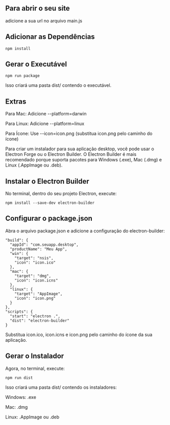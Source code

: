 
## Para abrir o seu site

adicione a sua url no arquivo main.js

## Adicionar as Dependências

```
npm install
```

## Gerar o Executável

````
npm run package
````
Isso criará uma pasta dist/ contendo o executável.

## Extras

Para Mac: Adicione --platform=darwin

Para Linux: Adicione --platform=linux

Para Ícone: Use --icon=icon.png (substitua icon.png pelo caminho do ícone)

Para criar um instalador para sua aplicação desktop, você pode usar o Electron Forge ou o Electron Builder. O Electron Builder é mais recomendado porque suporta pacotes para Windows (.exe), Mac (.dmg) e Linux (.AppImage ou .deb).

## Instalar o Electron Builder

No terminal, dentro do seu projeto Electron, execute:

````
npm install --save-dev electron-builder
````

## Configurar o package.json

Abra o arquivo package.json e adicione a configuração do electron-builder:

````
"build": {
  "appId": "com.seuapp.desktop",
  "productName": "Meu App",
  "win": {
    "target": "nsis",
    "icon": "icon.ico"
  },
  "mac": {
    "target": "dmg",
    "icon": "icon.icns"
  },
  "linux": {
    "target": "AppImage",
    "icon": "icon.png"
  }
},
"scripts": {
  "start": "electron .",
  "dist": "electron-builder"
}
````

Substitua icon.ico, icon.icns e icon.png pelo caminho do ícone da sua aplicação.

## Gerar o Instalador

Agora, no terminal, execute:
````
npm run dist
````

Isso criará uma pasta dist/ contendo os instaladores:

Windows: .exe

Mac: .dmg

Linux: .AppImage ou .deb
